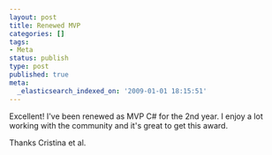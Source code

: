 ```yaml
---
layout: post
title: Renewed MVP
categories: []
tags:
- Meta
status: publish
type: post
published: true
meta:
  _elasticsearch_indexed_on: '2009-01-01 18:15:51'
---
```

<p>Excellent! I've been renewed as MVP C# for the 2nd year. I enjoy a lot working with the community and it's great to get this award.&#160; </p>  <p>Thanks Cristina et al. </p>
